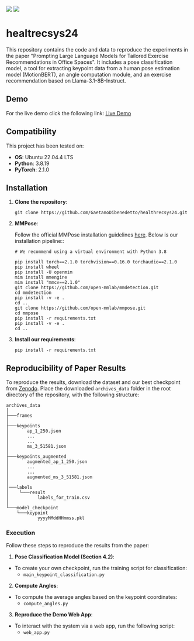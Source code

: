 <a href="paper"><img src="https://img.shields.io/badge/CEUR WS-Paper-blue"/></a>
<a href="https://a411046f8ec5f50e1b.gradio.live/"><img src="https://img.shields.io/badge/Gradio-Demo-yellow"/></a>

# healtrecsys24

This repository contains the code and data to reproduce the experiments in the paper "Prompting Large Language Models for Tailored Exercise Recommendations in Office Spaces". It includes a pose classification model, a tool for extracting keypoint data from a human pose estimation model (MotionBERT), an angle computation module, and an exercise recommendation based on Llama-3.1-8B-Instruct.

## Demo
For the live demo click the following link: [Live Demo](https://a411046f8ec5f50e1b.gradio.live/)



## Compatibility
This project has been tested on:
- **OS**: Ubuntu 22.04.4 LTS
- **Python**: 3.8.19
- **PyTorch**: 2.1.0

## Installation

1. **Clone the repository**: 
    ```
    git clone https://github.com/GaetanoDibenedetto/healthrecsys24.git
    ```          

2. **MMPose**: 

    Follow the official MMPose installation guidelines [here](https://mmpose.readthedocs.io/en/latest/installation.html). Below is our installation pipeline:: 

    ```
    # We recommend using a virtual environment with Python 3.8
    
    pip install torch==2.1.0 torchvision==0.16.0 torchaudio==2.1.0
    pip install wheel
    pip install -U openmim
    mim install mmengine
    mim install "mmcv==2.1.0"
    git clone https://github.com/open-mmlab/mmdetection.git
    cd mmdetection
    pip install -v -e .
    cd ..
    git clone https://github.com/open-mmlab/mmpose.git
    cd mmpose
    pip install -r requirements.txt
    pip install -v -e .
    cd ..
    ```          

3. **Install our requirements**:
    ```
    pip install -r requirements.txt
    ```     


## Reproducibility of Paper Results
To reproduce the results, download the dataset and our best checkpoint from [Zenodo](https://zenodo.org/records/13498794). Place the downloaded `archives_data` folder in the root directory of the repository, with the following structure:

```
archives_data
│   
├───frames
│
├───keypoints
│       ap_1_250.json
│		...
│		...
│       ms_3_51581.json
│       
├───keypoints_augmented
│       augmented_ap_1_250.json
│		...
│		...
│       augmented_ms_3_51581.json
│       
│───labels
│    └───result
│           labels_for_train.csv
│
└───model_checkpoint
    └───keypoint
            yyyyMMddHHmmss.pkl          
```            

### Execution
Follow these steps to reproduce the results from the paper:

1. **Pose Classification Model (Section 4.2)**:
  - To create your own checkpoint, run the training script for classification:
    - `main_keypoint_classification.py`

2. **Compute Angles**:
  - To compute the average angles based on the keypoint coordinates:
    - `compute_angles.py`

3. **Reproduce the Demo Web App**:
  - To interact with the system via a web app, run the following script:
    - `web_app.py`
